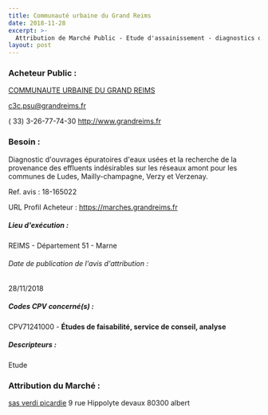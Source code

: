 ```yaml
---
title: Communauté urbaine du Grand Reims
date: 2018-11-28
excerpt: >-
  Attribution de Marché Public - Etude d'assainissement - diagnostics d'ouvrages épuratoires
layout: post
---
```


### Acheteur Public : 
<a href="/acheteur-32/siren-200067213"> COMMUNAUTE URBAINE DU GRAND REIMS</a><br/>



c3c.psu@grandreims.fr

( 33) 3-26-77-74-30
http://www.grandreims.fr
### Besoin :

Diagnostic d'ouvrages épuratoires d'eaux usées et la recherche de la provenance des effluents indésirables sur les réseaux amont pour les communes de Ludes, Mailly-champagne, Verzy et Verzenay.

Ref. avis : 18-165022

URL Profil Acheteur : https://marches.grandreims.fr

##### Lieu d'exécution :

REIMS - Département 51 - Marne

###### Date de publication de l'avis d'attribution : 
28/11/2018

##### Codes CPV concerné(s) :
CPV71241000 - **Études de faisabilité, service de conseil, analyse** <br/>

##### Descripteurs :
Etude <br/>

### Attribution du Marché :
<a href="/entreprise-257/siren-383012564"> sas verdi picardie</a>    9 rue Hippolyte devaux 80300 albert <br/>
